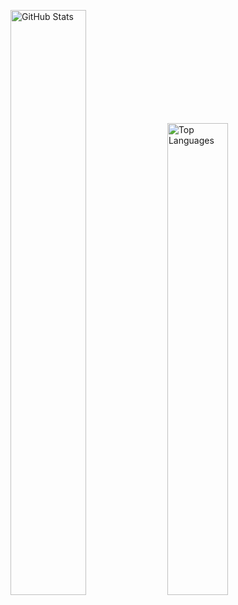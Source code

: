 
<p>
  <img src="https://github-readme-stats.vercel.app/api?username=1arissa&show_icons=true&count_private=true&theme=one_dark_pro" alt="GitHub Stats" width="49%" />
  <img src="https://github-readme-stats.vercel.app/api/top-langs/?username=1arissa&layout=compact&theme=one_dark_pro&langs_count=4" alt="Top Languages" width="44%" />
</p>
